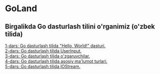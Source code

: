 # GoLand
## Birgalikda Go dasturlash tilini o'rganimiz (o'zbek tilida)

[1-dars: Go dasturlash tilida "Hello, World!" dasturi.](https://github.com/alishercpp/GoLand/blob/master/lesson1.go) <br>
[2-dars: Go dasturlash tilida UserInput.](https://github.com/alishercpp/GoLand/blob/master/lesson2.go) <br>
[3-dars: Go dasturlash tilida o'zgaruvchilar.](https://github.com/alishercpp/GoLand/blob/master/lesson3.go) <br>
[4-dars: Go dasturlash tilida asosiy ma'lumot turlari.](https://github.com/alishercpp/GoLand/blob/master/lesson4.go) <br>
[5-dars: Go dasturlash tilida IOStream.](https://github.com/alishercpp/GoLand/blob/master/lesson5.go) <br>